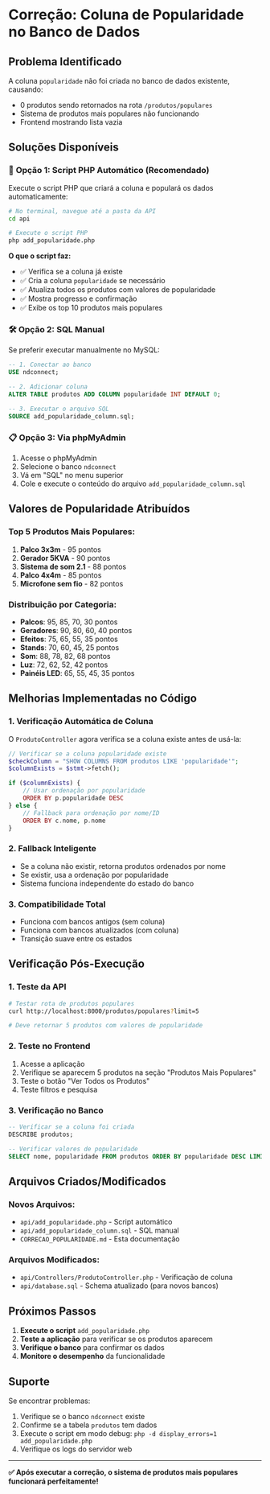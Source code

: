 # Correção: Coluna de Popularidade no Banco de Dados

## Problema Identificado

A coluna `popularidade` não foi criada no banco de dados existente, causando:
- 0 produtos sendo retornados na rota `/produtos/populares`
- Sistema de produtos mais populares não funcionando
- Frontend mostrando lista vazia

## Soluções Disponíveis

### 🚀 **Opção 1: Script PHP Automático (Recomendado)**

Execute o script PHP que criará a coluna e populará os dados automaticamente:

```bash
# No terminal, navegue até a pasta da API
cd api

# Execute o script PHP
php add_popularidade.php
```

**O que o script faz:**
- ✅ Verifica se a coluna já existe
- ✅ Cria a coluna `popularidade` se necessário
- ✅ Atualiza todos os produtos com valores de popularidade
- ✅ Mostra progresso e confirmação
- ✅ Exibe os top 10 produtos mais populares

### 🛠️ **Opção 2: SQL Manual**

Se preferir executar manualmente no MySQL:

```sql
-- 1. Conectar ao banco
USE ndconnect;

-- 2. Adicionar coluna
ALTER TABLE produtos ADD COLUMN popularidade INT DEFAULT 0;

-- 3. Executar o arquivo SQL
SOURCE add_popularidade_column.sql;
```

### 📋 **Opção 3: Via phpMyAdmin**

1. Acesse o phpMyAdmin
2. Selecione o banco `ndconnect`
3. Vá em "SQL" no menu superior
4. Cole e execute o conteúdo do arquivo `add_popularidade_column.sql`

## Valores de Popularidade Atribuídos

### **Top 5 Produtos Mais Populares:**
1. **Palco 3x3m** - 95 pontos
2. **Gerador 5KVA** - 90 pontos
3. **Sistema de som 2.1** - 88 pontos
4. **Palco 4x4m** - 85 pontos
5. **Microfone sem fio** - 82 pontos

### **Distribuição por Categoria:**
- **Palcos**: 95, 85, 70, 30 pontos
- **Geradores**: 90, 80, 60, 40 pontos
- **Efeitos**: 75, 65, 55, 35 pontos
- **Stands**: 70, 60, 45, 25 pontos
- **Som**: 88, 78, 82, 68 pontos
- **Luz**: 72, 62, 52, 42 pontos
- **Painéis LED**: 65, 55, 45, 35 pontos

## Melhorias Implementadas no Código

### **1. Verificação Automática de Coluna**
O `ProdutoController` agora verifica se a coluna existe antes de usá-la:

```php
// Verificar se a coluna popularidade existe
$checkColumn = "SHOW COLUMNS FROM produtos LIKE 'popularidade'";
$columnExists = $stmt->fetch();

if ($columnExists) {
    // Usar ordenação por popularidade
    ORDER BY p.popularidade DESC
} else {
    // Fallback para ordenação por nome/ID
    ORDER BY c.nome, p.nome
}
```

### **2. Fallback Inteligente**
- Se a coluna não existir, retorna produtos ordenados por nome
- Se existir, usa a ordenação por popularidade
- Sistema funciona independente do estado do banco

### **3. Compatibilidade Total**
- Funciona com bancos antigos (sem coluna)
- Funciona com bancos atualizados (com coluna)
- Transição suave entre os estados

## Verificação Pós-Execução

### **1. Teste da API**
```bash
# Testar rota de produtos populares
curl http://localhost:8000/produtos/populares?limit=5

# Deve retornar 5 produtos com valores de popularidade
```

### **2. Teste no Frontend**
1. Acesse a aplicação
2. Verifique se aparecem 5 produtos na seção "Produtos Mais Populares"
3. Teste o botão "Ver Todos os Produtos"
4. Teste filtros e pesquisa

### **3. Verificação no Banco**
```sql
-- Verificar se a coluna foi criada
DESCRIBE produtos;

-- Verificar valores de popularidade
SELECT nome, popularidade FROM produtos ORDER BY popularidade DESC LIMIT 10;
```

## Arquivos Criados/Modificados

### **Novos Arquivos:**
- `api/add_popularidade.php` - Script automático
- `api/add_popularidade_column.sql` - SQL manual
- `CORRECAO_POPULARIDADE.md` - Esta documentação

### **Arquivos Modificados:**
- `api/Controllers/ProdutoController.php` - Verificação de coluna
- `api/database.sql` - Schema atualizado (para novos bancos)

## Próximos Passos

1. **Execute o script** `add_popularidade.php`
2. **Teste a aplicação** para verificar se os produtos aparecem
3. **Verifique o banco** para confirmar os dados
4. **Monitore o desempenho** da funcionalidade

## Suporte

Se encontrar problemas:
1. Verifique se o banco `ndconnect` existe
2. Confirme se a tabela `produtos` tem dados
3. Execute o script em modo debug: `php -d display_errors=1 add_popularidade.php`
4. Verifique os logs do servidor web

---

**✅ Após executar a correção, o sistema de produtos mais populares funcionará perfeitamente!**
